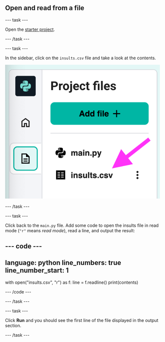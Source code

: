 ## Open and read from a file

--- task ---

Open the <a href="https://editor.raspberrypi.org/en/projects/shakespearean-insult-starter" target="_blank">starter project</a>.

--- /task ---

--- task ---

In the sidebar, click on the `insults.csv` file and take a look at the contents. 

![The code editor sidebar with a pink arrow pointing to the file 'insults.csv'](images/insults.png)

--- /task ---

--- task ---

Click back to the `main.py` file. Add some code to open the insults file in read mode (`"r"` means *read mode*), read a line, and output the result:

--- code ---
---
language: python
line_numbers: true
line_number_start: 1
---
with open("insults.csv", "r") as f:
        line = f.readline()
        print(contents)

--- /code ---

--- /task ---

--- task ---

Click **Run** and you should see the first line of the file displayed in the output section.

--- /task ---

